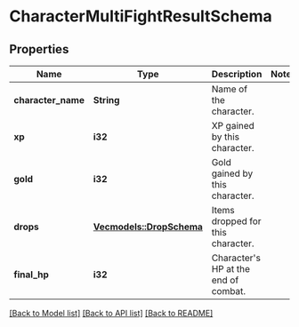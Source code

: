 # CharacterMultiFightResultSchema

## Properties

Name | Type | Description | Notes
------------ | ------------- | ------------- | -------------
**character_name** | **String** | Name of the character. | 
**xp** | **i32** | XP gained by this character. | 
**gold** | **i32** | Gold gained by this character. | 
**drops** | [**Vec<models::DropSchema>**](DropSchema.md) | Items dropped for this character. | 
**final_hp** | **i32** | Character's HP at the end of combat. | 

[[Back to Model list]](../README.md#documentation-for-models) [[Back to API list]](../README.md#documentation-for-api-endpoints) [[Back to README]](../README.md)


